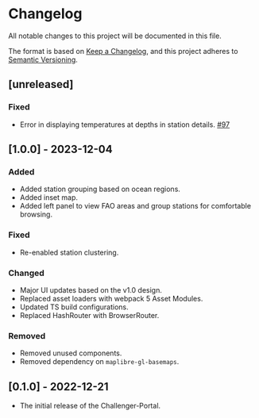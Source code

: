 # Changelog

All notable changes to this project will be documented in this file.

The format is based on [Keep a Changelog](https://keepachangelog.com/en/1.0.0/),
and this project adheres to [Semantic Versioning](https://semver.org/spec/v2.0.0.html).

## [unreleased]

### Fixed

- Error in displaying temperatures at depths in station details. [#97](https://github.com/Oceans-1876/challenger-portal/issues/97)

## [1.0.0] - 2023-12-04

### Added

- Added station grouping based on ocean regions.
- Added inset map.
- Added left panel to view FAO areas and group stations for comfortable browsing.

### Fixed

- Re-enabled station clustering.

### Changed

- Major UI updates based on the v1.0 design.
- Replaced asset loaders with webpack 5 Asset Modules.
- Updated TS build configurations.
- Replaced HashRouter with BrowserRouter.

### Removed

- Removed unused components.
- Removed dependency on `maplibre-gl-basemaps`.

## [0.1.0] - 2022-12-21

- The initial release of the Challenger-Portal.
